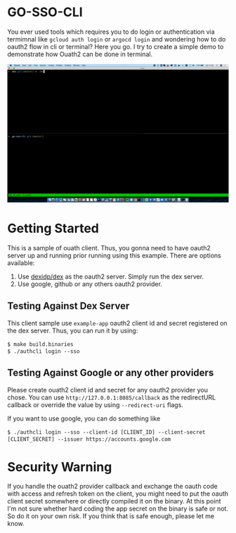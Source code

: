 GO-SSO-CLI
===

You ever used tools which requires you to do login or authentication via termimnal like `gcloud auth login` or `argocd login` and wondering how to do oauth2 flow in cli or terminal? Here you go. I try to create a simple demo to demonstrate how Ouath2 can be done in terminal.

![demo](./demo.gif)

# Getting Started

This is a sample of ouath client. Thus, you gonna need to have oauth2 server up and running prior running using this example. There are options available:

1. Use [dexidp/dex](https://github.com/dexidp/dex) as the oauth2 server. Simply run the dex server.
1. Use google, github or any others oauth2 provider.

## Testing Against Dex Server

This client sample use `example-app` oauth2 client id and secret registered on the dex server. Thus, you can run it by using:

```
$ make build.binaries
$ ./authcli login --sso
```

## Testing Against Google or any other providers

Please create ouath2 client id and secret for any oauth2 provider you chose. You can use `http://127.0.0.1:8085/callback` as the redirectURL callback or override the value by using `--redirect-uri` flags.

If you want to use google, you can do something like 

```
$ ./authcli login --sso --client-id [CLIENT_ID] --client-secret [CLIENT_SECRET] --issuer https://accounts.google.com
```

# Security Warning

If you handle the ouath2 provider callback and exchange the oauth code with access and refresh token on the client, you might need to put the oauth client secret somewhere or directly compiled it on the binary. At this point I'm not sure whether hard coding the app secret on the binary is safe or not. So do it on your own risk. If you think that is safe enough, please let me know.